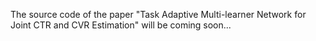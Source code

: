 The source code of the paper "Task Adaptive Multi-learner Network for Joint CTR and CVR Estimation" will be coming soon...